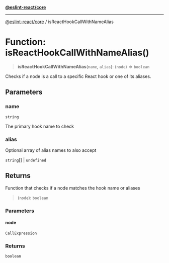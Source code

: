 [**@eslint-react/core**](../README.md)

***

[@eslint-react/core](../README.md) / isReactHookCallWithNameAlias

# Function: isReactHookCallWithNameAlias()

> **isReactHookCallWithNameAlias**(`name`, `alias`): (`node`) => `boolean`

Checks if a node is a call to a specific React hook or one of its aliases.

## Parameters

### name

`string`

The primary hook name to check

### alias

Optional array of alias names to also accept

`string`[] | `undefined`

## Returns

Function that checks if a node matches the hook name or aliases

> (`node`): `boolean`

### Parameters

#### node

`CallExpression`

### Returns

`boolean`
